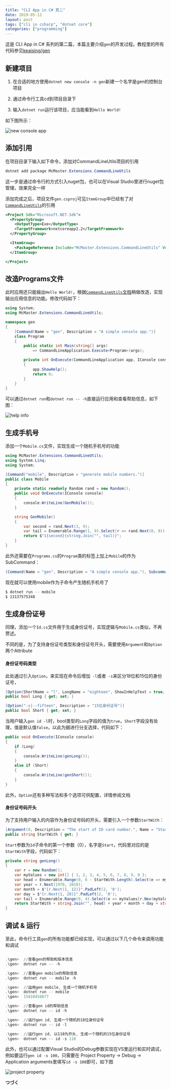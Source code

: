 ```yaml
---
title: "CLI App in C# 其二"
date: 2019-05-12
layout: post
tags: ["cli in csharp", "dotnet core"]
categories: ["programming"]
---
```


这是 CLI App in C# 系列的第二篇，本篇主要介绍`gen`的开发过程。教程里的所有代码参见[keaising/gen](https://github.com/keaising/gen)

## 新建项目

1. 在合适的地方使用`dotnet new console -n gen`新建一个名字是gen的控制台项目

2. 通过命令行工具cd到项目目录下

3. 输入`dotnet run`运行该项目，应当能看到`Hello World!`

如下图所示：

![new console app](/media/images/cli-in-csharp/new-console-app.png)

## 添加引用

在项目目录下输入如下命令，添加对CommandLineUtils项目的引用

```powershell
dotnet add package McMaster.Extensions.CommandLineUtils
```
这一步是通过命令行的方式引入nuget包，也可以在Visual Studio里进行nuget包管理，效果完全一样

添加完成之后，项目文件`gen.csproj`可见`ItemGroup`中已经有了对[`CommandLineUtils`](https://github.com/natemcmaster/CommandLineUtils)的引用

```xml
<Project Sdk="Microsoft.NET.Sdk">
  <PropertyGroup>
    <OutputType>Exe</OutputType>
    <TargetFramework>netcoreapp2.2</TargetFramework>
  </PropertyGroup>

  <ItemGroup>
    <PackageReference Include="McMaster.Extensions.CommandLineUtils" Version="2.3.4" />
  </ItemGroup>

</Project>
```

## 改造Programs文件

此时应用还只能输出`Hello World!`，根据[`CommandLineUtils`文档](https://github.com/natemcmaster/CommandLineUtils/blob/master/docs/samples/subcommands/nested-types/Program.cs)稍做改造，实现输出应用信息的功能。修改代码如下：

```C#
using System;
using McMaster.Extensions.CommandLineUtils;

namespace gen
{
    [Command(Name = "gen", Description = "A simple console app.")]
    class Program
    {
        public static int Main(string[] args)
            => CommandLineApplication.Execute<Program>(args);

        private int OnExecute(CommandLineApplication app, IConsole console)
        {
            app.ShowHelp();
            return 0;
        }
    }
}
```

可以通过`dotnet run`和`dotnet run -- -h`直接运行应用和查看帮助信息，如下图：

![help info](/media/images/cli-in-csharp/help-info.png)

## 生成手机号

添加一个`Mobile.cs`文件，实现生成一个随机手机号的功能

```C#
using McMaster.Extensions.CommandLineUtils;
using System.Linq;
using System;

[Command("mobile", Description = "generate mobile numbers.")]
public class Mobile
{
    private static readonly Random rand = new Random();
    public void OnExecute(IConsole console)
    {
        console.WriteLine(GenMobile());
    }

    string GenMobile()
    {
        var second = rand.Next(3, 9);
        var tail = Enumerable.Range(1, 9).Select(r => rand.Next(0, 9));
        return $"1{second}{string.Join("", tail)}";
    }
}
```

此外还需要在`Programs.cs`的`Program`类的标签上加上`Mobile`的作为SubCommand：

```C#
[Command(Name = "gen", Description = "A simple console app."), Subcommand(typeof(Mobile))]
```
现在就可以使用mobile作为子命令产生随机手机号了

``` bash
$ dotnet run -- mobile
$ 13137575348
```
## 生成身份证号

同理，添加一个`Id.cs`文件用于生成身份证号，实现逻辑与`Mobile.cs`类似，不再赘述。

不同的是，为了支持身份证号类型和身份证号开头，需要使用`Argument`和`Option`两个Attribute

#### 身份证号码类型

此处通过引入`Option`，来实现在命令后增加` -l`或者` -s`来区分18位和15位的身份证号，

```cs
[Option(ShortName = "l", LongName = "eighteen", ShowInHelpText = true, Description = "18位身份证号")]
public bool Long { get; set; }

[Option("-s|--fifteen", Description = "15位身份证号")]
public bool Short { get; set; }
```

当用户输入`gen id -l`时，bool类型的`Long`字段的值为`true`，`Short`字段没有处理，值是默认值`false`，以此为据进行分支选择，代码如下：

```cs
public void OnExecute(IConsole console)
{
	if (Long)
	{
		console.WriteLine(genLong());
	}
	else if (Short)
	{
		console.WriteLine(genShort());
	}
}

```

此外，`Option`还有多种写法和多个选项可供配置，详情参阅文档

#### 身份证号码开头

为了支持用户输入的内容作为身份证号码的开头，需要引入一个参数`StartWith`：

```cs
[Argument(0, Description = "The start of ID card number.", Name = "Start")]
public string StartWith { get; }
```

`Start`参数为`Id`子命令的第一个参数（0），名字是`Start`，代码里对应的是`StartWith`字段，代码如下：

```cs
private string genLong()
{
	var r = new Random();
	var myValues = new int[] { 1, 2, 3, 4, 5, 6, 7, 8, 9, 0 }; 
	var head = Enumerable.Range(0, 6 - StartWith.Length).Select(e => myValue[r.Next(myValues.Length)]);
	var year = r.Next(1970, 2018);
	var month = $"{r.Next(1, 12)}".PadLeft(2, '0');
	var day = $"{r.Next(1, 28)}".PadLeft(2, '0');
	var tail = Enumerable.Range(0, 4).Select(e => myValues[r.Nex(myValues.Length)]);
	return StartWith + string.Join("", head) + year + month + day + string.Join("", tail);
}
```

## 调试 & 运行

至此，命令行工具`gen`的所有功能都已经实现，可以通过以下几个命令来调用功能和调试

```powershell

.\gen>  //查看gen的帮助和版本信息
.\gen>  dotnet run -- -h

.\gen>  //查看gen mobile的帮助信息
.\gen>  dotnet run -- mobile -h

.\gen>  //运用gen mobile, 生成一个随机手机号
.\gen>  dotnet run -- mobile 
.\gen>  15810458877

.\gen>  //查看gen id的帮助信息
.\gen>  dotnet run -- id -h

.\gen>  //运行gen id, 生成一个随机的18位身份证号
.\gen>  dotnet run -- id -l

.\gen>  //运行gen id, 以110为开头, 生成一个随机的15位身份证号
.\gen>  dotnet run -- id -s 110

```

此外，也可以通过配置Visual Studio的Debug参数实现在VS里运行和实时调试，例如要运行`gen id -s 100`，只需要在 Project Property -> Debug -> Application arguments里填写`id -s 100`即可，如下图

![project property](/media/images/cli-in-csharp/project-property.png)

**つづく** 

